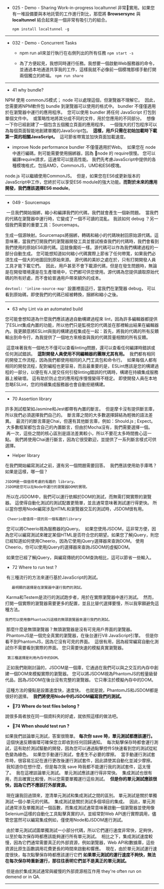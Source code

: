 - 025 - Demo - Sharing Work-in-progress
localtunnel 非常實用。如果您有一堆設備要與本地託管的工作進行對比，那麼將 **Browsersync** 與**localtunnel** 結合起來是一個非常有吸引力的組合。

  `npm install localtunnel -g`

---
- 032 - Demo - Concurrent Tasks
  - npm run all來並行執行在右側列出的所有任務
`npm start -s`

  - 為了方便起見，我想同時運行任務。我想要一個啟動Web服務器的命令，並通過本地通道共享我的工作，這樣我就不必像前一個模塊那樣手動打開兩個獨立的終端。
`npm run share`

---
- 41 why bundle?

NPM 使用 commonJS模式； node 可以處理這個，但瀏覽器不理解它。
 因此，您需要將NPM軟件包 bundle 到瀏覽器可以使用的格式中。
bundler 不僅僅適用於在瀏覽器中運行的應用程序。
 您可以使用 bundler 將任何 JavaScript 打包到單個文件中。
 或策略性地將其分成不同的文件，用於您應用的不同部分。
 想像一下你已經創建了一個包含五個獨立頁面的應用程序。
 一個強大的打包程序可以為每個頁面智能地創建單獨的JavaScript包。
 **這樣，用戶只需在初始加載時下載第一頁的相關JavaScript。**
 這可節省帶寬並加快頁面加載速度。
  - improve Node performance
bundler 不僅僅適用於Web。
 如果您在 node 中進行編碼，則可能需要使用捆綁器，因為 node 的 require很慢。 您可以編譯require請求，這通常可以提高性能。
我們先考慮JavaScript中提供的各種模塊格式，包括AMD，CommonJS，UMD和ES6模塊。

node.js 可以繼續使用CommonJS。
 但是，如果您在ES6或更新版本的JavaScript中工作，您終於可以享受ES6 module的強大功能。**而對於未來的應用開發，我們應該選擇ES6 module**。

---

- 049 - Sourcemaps

 一旦我們開始捆綁，縮小和編譯我們的代碼，我們就會產生一個新問題。
 當我們的代碼在瀏覽器中運行時，它變成了一個不可讀的混亂。
我該如何 debug ？另一個我們需要的重要工具：Sourcemaps。

生成一個源映射。Sourcemaps將捆綁，轉碼和縮小的代碼映射回原始源代碼。這意味著，當我們打開我們的瀏覽器開發工具並嘗試檢查我們的代碼時，我們會看到我們使用的原始ES6源代碼。這就像魔術一樣。源代碼可以作為我們構建過程的一部分自動生成。
您可能想知道如何縮小代碼實際上節省了任何帶寬，如果我們必須生成一個大的地圖回到原始來源。 源代碼的美妙之處在於，只有打開開發人員工具才能下載它們。
 因此，用戶甚至不會下載源代碼，但是在發生問題時，無論是在開發環境還是在生產環境中，它們都可供您使用。源代碼為您提供讀取原始代碼的所有好處，而不會給普通用戶帶來額外的成本。

 `devtool: 'inline-source-map'`
設置裡面這行，當我們在瀏覽器 debug， 可以看到原始碼，即使我們的代碼已經被轉換，捆綁和縮小之後。

---

- 63  why Lint via an automated build

您可能會想知道為什麼我們應該通過自動構建過程來 lint，因為許多編輯器都提供了ESLint集成內置的功能，所以他們只是監視您的代碼並在那裡輸出結果在編輯器內。我更願意將ESLint與我的構建過程集成在一起：首先，將我的代碼的所有反饋輸出到命令行，為我提供了一個地方來檢查與我的代碼質量相關的所有反饋。

 這意味著我有一個地方不僅可以查看linting問題，還可以查看任何編譯時錯誤或任何測試錯誤。
 **這對開發人員使用不同編輯器的團隊尤其有用。**
 我們都有相同的開發工作流程，因為我們都使用相同的入門工具包和命令行。
 如果每個人都有相同的開發流程，配對編程也更容易，而且最重要的是，ESLint應該是您的構建過程的一部分，以便在有人提交任何引發linting錯誤的代碼時，構建在持續集成服務器上被破壞。 這有助於防止您的應用程序慢慢變得不穩定。 即使開發人員在本地忽略ESLint，您的持續集成服務器也會自動拒絕構建。

---
- 70 Assertion library

許多測試框架如Jasmine和Jest都帶有內置的斷言。
 但是摩卡沒有提供斷言庫，所以我們必須選擇我們自己的。
 斷言庫之間的大多數選擇歸結為輕微的語法差異。
 最流行的斷言庫是Chai，但還有其他斷言庫，例如：Should.js ;  Expect。
 大多數框架都包含自己的內置斷言，但由於Mocha沒有，我們需要選擇一個。
 再一次，這些之間的核心區別是語法差異較小，所以不要花太多時間擔心這一點。
我們將使用Chai進行斷言，因為它很受歡迎，並提供了一系列斷言樣式可供選擇。

  - Helper library

在我們開始編寫測試之前，還有另一個問題需要回答。
 我們應該使用助手庫嗎？如果是這樣，哪一個？ 

    JSDOM是一個值得考慮的有趣的 library。
    JSDOM是您可以在Node中運行的瀏覽器DOM的實現。

 所以在JSDOM中，我們可以運行依賴於DOM的測試，而無需打開實際的瀏覽器。 這使得自動化測試的測試配置更簡單，並且通常意味著測試運行得更快。 所以當你想用Node編寫涉及HTML和瀏覽器交互的測試時，JSDOM很有用。

     Cheerio是值得一提的另一個有趣的library

 您可以將Cheerio視為服務器的jQuery。
 如果您使用JSDOM，這非常方便，因為您可以編寫測試來確定某個HTML是否符合您的期望。如果您了解jQuery，則您已經知道如何使用Cheerio，因為它使用jQuery選擇器來查詢DOM。 使用Cheerio，你可以使用jQuery的選擇器來查詢JSDOM的虛擬DOM。

 如果您已經了解jQuery，與編寫傳統的DOM查詢相比，這可以節省一些輸入。


- 72 Where to run test ?

 有三種流行的方法來運行基於JavaScript的測試。

       最明顯的選擇是在瀏覽器中運行我們的測試。
 Karma和Testem是流行的測試跑步者，用於在實際瀏覽器中進行測試。
 然而，打開一個實際的瀏覽器需要更多的配置，並且比替代選擇要慢，所以我寧願避免這種方法。


    我們可以使用像PhantomJS這樣的無頭瀏覽器來運行我們的測試。

 那麼什麼是無頭瀏覽器？無頭瀏覽器是沒有可見用戶界面的瀏覽器。
 PhantomJS是一個完全真實的瀏覽器，在後台運行V8 JavaScript引擎。
 但是你看不到PhantomJS，因為它沒有可見的界面。
 這很有用，因為經常編寫自動化測試你不需要看到實際的界面。 您只需要快速的模擬真實瀏覽器。

     第三種選擇是利用內存中的DOM。
 正如我們剛剛討論的，JSDOM是一個庫，它通過在我們可以與之交互的內存中創建一個DOM來模擬實際的瀏覽器。 您可以將JSDOM視為PhantomJS的輕量級替代品，因為JSDOM在後台沒有完整的瀏覽器。 它只專注於模擬內存中的DOM。

 這種方法的優點是設置速度快，速度快。
 也就是說，PhantomJS和JSDOM都是很好的選擇。
 **我們將使用Node中的JSDOM編寫我們的測試。**

- **73 Where do test files belong ?**

說很多兩者放在同一個資料夾的好處，就依照這樣的做法吧。

- **74 When should test run ?**

如果我們談論單元測試，答案很簡單。
**每次你 save 時，單元測試都應該運行。**
 這個快速反饋循環可確保您立即收到任何回歸通知。
 每次點擊保存時都會運行測試，這有助於測試驅動的開發，因為您可以通過點擊控件S快速看到您的測試從紅色變為綠色。
 如果您手動運行測試，會產生不必要的摩擦。
 當手動運行測試套件時，很容易忘記在進行更改後運行測試套件，因此請使其自動化並減少摩擦。
 我知道你在想什麼，但是每次我 save 時我都不能運行我的測試套件，這太慢了。
 我在這裡談論單元測試。 單元測試應該運行得非常快。
 集成測試也很有用，而且確實比較慢，所以您需要單獨運行這些測試。
 **但是你的單元測試應該很快，因為它們不應該打外部資源。**

 現在讓我回過頭來，澄清單元測試和集成測試之間的區別。 單元測試是關於單獨測試一個小單元的代碼。
 集成測試是關於測試多個項目的集成。
 因此，單元測試通常涉及單獨測試一個函數，而集成測試通常意味著啟動一個瀏覽器並使用像Selenium這樣的自動化工具點擊真實的UI，並經常對Web API進行實際調用，儘管您當然可以編寫集成例如，僅使用Node和JSDOM進行測試。

 由於單元測試試圖單獨測試一小部分代碼，所以它們運行速度非常快，足夠快，以至於每次保存時都應該能夠運行所有單元測試。
 相比之下，集成測試速度較慢，因為它們通常需要真正的外部資源，例如瀏覽器，Web API和數據庫，這些資源比原生函數調用花費更長的時間來啟動和響應。
 現在，由於單元測試運行速度很快，每次點擊保存時都應該運行它們
**如果單元測試的運行速度不夠快，無法在每次保存時重新運行，那往往表明它們並不是真正的單元測試。**

 但是由於集成測試通常與緩慢的外部資源相互作用
they're often run on demend or in QA.




---

